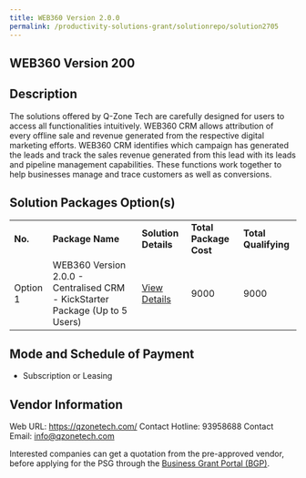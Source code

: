```yaml
---
title: WEB360 Version 2.0.0
permalink: /productivity-solutions-grant/solutionrepo/solution2705
---
```


## WEB360 Version 200

## Description

The solutions offered by Q-Zone Tech are carefully designed for users to access all functionalities intuitively. WEB360 CRM allows attribution of every offline sale and revenue generated from the respective digital marketing efforts. WEB360 CRM identifies which campaign has generated the leads and track the sales revenue generated from this lead with its leads and pipeline management capabilities. These functions work together to help businesses manage and trace customers as well as conversions.

## Solution Packages Option(s)

<table>
<tr>
<td><b>No.</b></td>
<td><b>Package Name</b></td>
<td><b>Solution Details</b></td>
<td><b>Total Package Cost</b></td>
<td><b>Total Qualifying</b></td>
</tr>
<tr>
<td>Option 1</td>
<td>WEB360 Version 2.0.0 - Centralised CRM - KickStarter Package (Up to 5 Users)</td>
<td><a href='https://www.gobusiness.gov.sg/images/psg/Quality_Zone_20210354_Desensitised_Annex_3.pdf'>View Details</a></td>
<td>9000</td>
<td>9000</td>
</tr>
</table>

## Mode and Schedule of Payment

 - Subscription or Leasing

## Vendor Information

 Web URL: https://qzonetech.com/ 
Contact Hotline: 93958688 
Contact Email: info@qzonetech.com 


Interested companies can get a quotation from the pre-approved vendor, before applying for the PSG through the <a href='https://www.businessgrants.gov.sg/'>Business Grant Portal (BGP)</a>.
<script src="/jquery/resize-tables.js"></script>
